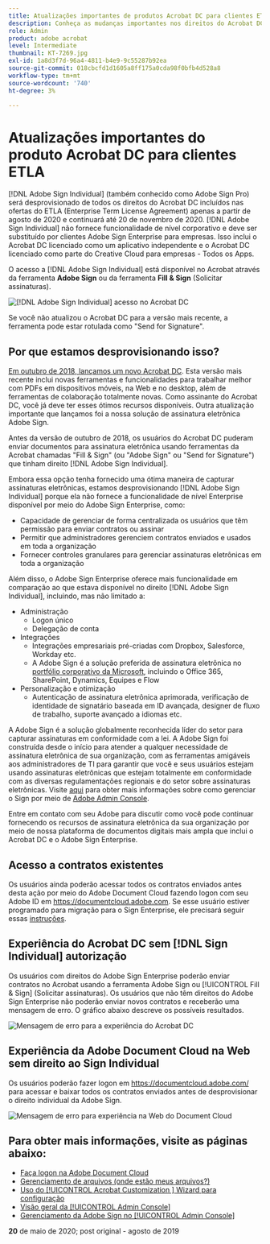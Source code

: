 ```yaml
---
title: Atualizações importantes de produtos Acrobat DC para clientes ETLA
description: Conheça as mudanças importantes nos direitos do Acrobat DC incluídos nas ofertas do ETLA (Enterprise Term License Agreement) que vão de agosto de 2020 a 20 de novembro de 2020
role: Admin
product: adobe acrobat
level: Intermediate
thumbnail: KT-7269.jpg
exl-id: 1a8d3f7d-96a4-4811-b4e9-9c55287b92ea
source-git-commit: 018cbcfd1d1605a8ff175a0cda98f0bfb4d528a8
workflow-type: tm+mt
source-wordcount: '740'
ht-degree: 3%

---
```


# Atualizações importantes do produto Acrobat DC para clientes ETLA

[!DNL Adobe Sign Individual] (também conhecido como Adobe Sign Pro) será desprovisionado de todos os direitos do Acrobat DC incluídos nas ofertas do ETLA (Enterprise Term License Agreement) apenas a partir de agosto de 2020 e continuará até 20 de novembro de 2020. [!DNL Adobe Sign Individual] não fornece funcionalidade de nível corporativo e deve ser substituído por clientes Adobe Sign Enterprise para empresas. Isso inclui o Acrobat DC licenciado como um aplicativo independente e o Acrobat DC licenciado como parte do Creative Cloud para empresas - Todos os Apps.

O acesso a [!DNL Adobe Sign Individual] está disponível no Acrobat através da ferramenta **Adobe Sign** ou da ferramenta **Fill &amp; Sign** (Solicitar assinaturas).

![[!DNL Adobe Sign Individual] acesso no Acrobat DC](../assets/Deploy_SignEntitle1.png)

Se você não atualizou o Acrobat DC para a versão mais recente, a ferramenta pode estar rotulada como &quot;Send for Signature&quot;.

## Por que estamos desprovisionando isso?

[Em outubro de 2018, lançamos um novo Acrobat DC](https://news.adobe.com/news/news-details/2018/Adobe-Redefines-What-Is-Possible-With-PDF-With-All-New-Acrobat-DC). Esta versão mais recente inclui novas ferramentas e funcionalidades para trabalhar melhor com PDFs em dispositivos móveis, na Web e no desktop, além de ferramentas de colaboração totalmente novas. Como assinante do Acrobat DC, você já deve ter esses ótimos recursos disponíveis. Outra atualização importante que lançamos foi a nossa solução de assinatura eletrônica Adobe Sign.

Antes da versão de outubro de 2018, os usuários do Acrobat DC puderam enviar documentos para assinatura eletrônica usando ferramentas da Acrobat chamadas &quot;Fill &amp; Sign&quot; (ou &quot;Adobe Sign&quot; ou &quot;Send for Signature&quot;) que tinham direito [!DNL Adobe Sign Individual].

Embora essa opção tenha fornecido uma ótima maneira de capturar assinaturas eletrônicas, estamos desprovisionando [!DNL Adobe Sign Individual] porque ela não fornece a funcionalidade de nível Enterprise disponível por meio do Adobe Sign Enterprise, como:

* Capacidade de gerenciar de forma centralizada os usuários que têm permissão para enviar contratos ou assinar
* Permitir que administradores gerenciem contratos enviados e usados em toda a organização
* Fornecer controles granulares para gerenciar assinaturas eletrônicas em toda a organização

Além disso, o Adobe Sign Enterprise oferece mais funcionalidade em comparação ao que estava disponível no direito [!DNL Adobe Sign Individual], incluindo, mas não limitado a:

* Administração
   * Logon único
   * Delegação de conta
* Integrações
   * Integrações empresariais pré-criadas com Dropbox, Salesforce, Workday etc.
   * A Adobe Sign é a solução preferida de assinatura eletrônica no [portfólio corporativo da Microsoft](https://acrobat.adobe.com/us/en/business/integrations/microsoft.html), incluindo o Office 365, SharePoint, Dynamics, Equipes e Flow
* Personalização e otimização
   * Autenticação de assinatura eletrônica aprimorada, verificação de identidade de signatário baseada em ID avançada, designer de fluxo de trabalho, suporte avançado a idiomas etc.

A Adobe Sign é a solução globalmente reconhecida líder do setor para capturar assinaturas em conformidade com a lei. A Adobe Sign foi construída desde o início para atender a qualquer necessidade de assinatura eletrônica de sua organização, com as ferramentas amigáveis aos administradores de TI para garantir que você e seus usuários estejam usando assinaturas eletrônicas que estejam totalmente em conformidade com as diversas regulamentações regionais e do setor sobre assinaturas eletrônicas. Visite [aqui](https://helpx.adobe.com/br/enterprise/using/adobe-sign-for-enterprise.html) para obter mais informações sobre como gerenciar o Sign por meio de [Adobe Admin Console](https://helpx.adobe.com/br/enterprise/using/admin-console.html).

Entre em contato com seu Adobe para discutir como você pode continuar fornecendo os recursos de assinatura eletrônica da sua organização por meio de nossa plataforma de documentos digitais mais ampla que inclui o Acrobat DC e o Adobe Sign Enterprise.

## Acesso a contratos existentes

Os usuários ainda poderão acessar todos os contratos enviados antes desta ação por meio do Adobe Document Cloud fazendo logon com seu Adobe ID em https://documentcloud.adobe.com. Se esse usuário estiver programado para migração para o Sign Enterprise, ele precisará seguir essas [instruções](https://helpx.adobe.com/sign/kb/how-to-download-signed-documents---adobe-sign.html).

## Experiência do Acrobat DC sem [!DNL Sign Individual] autorização

Os usuários com direitos do Adobe Sign Enterprise poderão enviar contratos no Acrobat usando a ferramenta Adobe Sign ou [!UICONTROL Fill &amp; Sign] (Solicitar assinaturas).
Os usuários que não têm direitos do Adobe Sign Enterprise não poderão enviar novos contratos e receberão uma mensagem de erro. O gráfico abaixo descreve os possíveis resultados.

![Mensagem de erro para a experiência do Acrobat DC](../assets/Deploy_SignEntitle2.png)

## Experiência da Adobe Document Cloud na Web sem direito ao Sign Individual

Os usuários poderão fazer logon em https://documentcloud.adobe.com/ para acessar e baixar todos os contratos enviados antes de desprovisionar o direito individual da Adobe Sign.

![Mensagem de erro para experiência na Web do Document Cloud](../assets/Deploy_SignEntitle3.png)

## Para obter mais informações, visite as páginas abaixo:

* [Faça logon na Adobe Document Cloud](https://helpx.adobe.com/document-cloud/help/sign-in.html)
* [Gerenciamento de arquivos (onde estão meus arquivos?)](https://helpx.adobe.com/document-cloud/help/manage-files.html)
* [Uso do  [!UICONTROL Acrobat Customization ] Wizard para configuração](https://www.adobe.com/devnet-docs/acrobatetk/tools/Wizard/WizardDC/index.html)
* [Visão geral da  [!UICONTROL Admin Console]](https://helpx.adobe.com/enterprise/using/admin-console.html)
* [Gerenciamento da Adobe Sign no  [!UICONTROL Admin Console]](https://helpx.adobe.com/enterprise/using/adobe-sign-for-enterprise.html)

**20** de maio de 2020; post original - agosto de 2019
